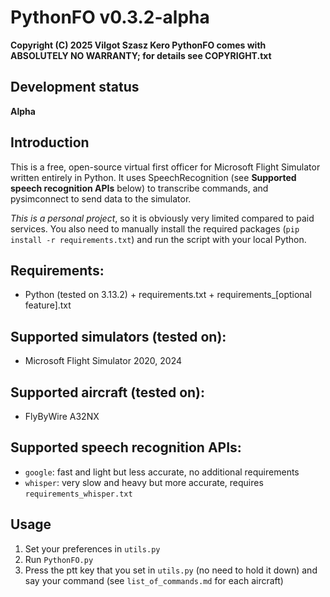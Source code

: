 # PythonFO v0.3.2-alpha

**Copyright (C) 2025  Vilgot Szasz Kero
PythonFO comes with ABSOLUTELY NO WARRANTY; for details see COPYRIGHT.txt**

## Development status

**Alpha**

## Introduction

This is a free, open-source virtual first officer for Microsoft Flight Simulator written entirely in Python. It uses SpeechRecognition (see **Supported speech recognition APIs** below) to transcribe commands, and pysimconnect to send data to the simulator.

*This is a personal project*, so it is obviously very limited compared to paid services. You also need to manually install the required packages (`pip install -r requirements.txt`) and run the script with your local Python.

## Requirements:

* Python (tested on 3.13.2) + requirements.txt + requirements_[optional feature].txt

## Supported simulators (tested on):

* Microsoft Flight Simulator 2020, 2024

## Supported aircraft (tested on):

* FlyByWire A32NX

## Supported speech recognition APIs:
* `google`: fast and light but less accurate, no additional requirements
* `whisper`: very slow and heavy but more accurate, requires `requirements_whisper.txt`

## Usage

1. Set your preferences in `utils.py`
2. Run `PythonFO.py`
3. Press the ptt key that you set in `utils.py` (no need to hold it down) and say your command (see `list_of_commands.md` for each aircraft)
